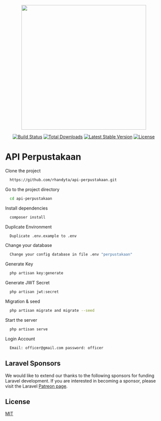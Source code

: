 <p align="center"><a href="https://laravel.com" target="_blank"><img src="https://raw.githubusercontent.com/laravel/art/master/logo-lockup/5%20SVG/2%20CMYK/1%20Full%20Color/laravel-logolockup-cmyk-red.svg" width="400"></a></p>

<p align="center">
<a href="https://travis-ci.org/laravel/framework"><img src="https://travis-ci.org/laravel/framework.svg" alt="Build Status"></a>
<a href="https://packagist.org/packages/laravel/framework"><img src="https://img.shields.io/packagist/dt/laravel/framework" alt="Total Downloads"></a>
<a href="https://packagist.org/packages/laravel/framework"><img src="https://img.shields.io/packagist/v/laravel/framework" alt="Latest Stable Version"></a>
<a href="https://packagist.org/packages/laravel/framework"><img src="https://img.shields.io/packagist/l/laravel/framework" alt="License"></a>
</p>

# API Perpustakaan

Clone the project

```bash
  https://github.com/rhandyta/api-perpustakaan.git
```

Go to the project directory

```bash
  cd api-perpustakaan
```

Install dependencies

```bash
  composer install
```

Duplicate Environment

```bash
  Duplicate .env.example to .env
```

Change your database

```bash
  Change your config database in file .env "perpustakaan"
```

Generate Key
```bash
  php artisan key:generate
```

Generate JWT Secret
```bash
  php artisan jwt:secret
```

Migration & seed
```bash
  php artisan migrate and migrate --seed
```

Start the server

```bash
  php artisan serve
```

Login Account

```bash
  Email: officer@gmail.com password: officer
```

## Laravel Sponsors

We would like to extend our thanks to the following sponsors for funding Laravel development. If you are interested in becoming a sponsor, please visit the Laravel [Patreon page](https://patreon.com/taylorotwell).

## License

[MIT](https://choosealicense.com/licenses/mit/)


